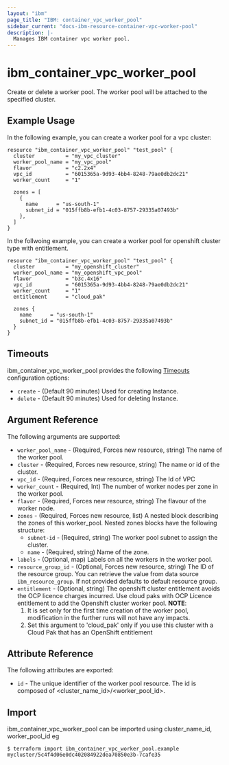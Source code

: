 ```yaml
---
layout: "ibm"
page_title: "IBM: container_vpc_worker_pool"
sidebar_current: "docs-ibm-resource-container-vpc-worker-pool"
description: |-
  Manages IBM container vpc worker pool.
---
```


# ibm\_container_vpc_worker_pool

Create or delete a worker pool. The worker pool will be attached to the specified cluster.


## Example Usage

In the following example, you can create a worker pool for a vpc cluster:

```hcl
resource "ibm_container_vpc_worker_pool" "test_pool" {
  cluster          = "my_vpc_cluster"
  worker_pool_name = "my_vpc_pool"
  flavor           = "c2.2x4"
  vpc_id           = "6015365a-9d93-4bb4-8248-79ae0db2dc21"
  worker_count     = "1"

  zones = [
    {
      name      = "us-south-1"
      subnet_id = "015ffb8b-efb1-4c03-8757-29335a07493b"
    },
  ]
}
```

In the follwoing example, you can create a worker pool for openshift cluster type with entitlement.
 ```hcl
 resource "ibm_container_vpc_worker_pool" "test_pool" {
   cluster          = "my_openshift_cluster"
   worker_pool_name = "my_openshift_vpc_pool"
   flavor           = "b3c.4x16"
   vpc_id           = "6015365a-9d93-4bb4-8248-79ae0db2dc21"
   worker_count     = "1"
   entitlement      = "cloud_pak"

   zones {
     name      = "us-south-1"
     subnet_id = "015ffb8b-efb1-4c03-8757-29335a07493b"
   }
 }
 ```

## Timeouts

ibm_container_vpc_worker_pool provides the following [Timeouts](https://www.terraform.io/docs/configuration/resources.html#timeouts) configuration options:

* `create` - (Default 90 minutes) Used for creating Instance.
* `delete` - (Default 90 minutes) Used for deleting Instance.


## Argument Reference

The following arguments are supported:

* `worker_pool_name` - (Required, Forces new resource, string) The name of the worker pool.
* `cluster` - (Required, Forces new resource, string) The name or id of the cluster.
* `vpc_id` - (Required, Forces new resource, string) The Id of VPC 
* `worker_count` - (Required, Int) The number of worker nodes per zone in the worker pool.
* `flavor` - (Required, Forces new resource, string) The flavour of the worker node.
* `zones` - (Required, Forces new resource, list) A nested block describing the zones of this worker_pool. Nested zones blocks have the following structure:
  * `subnet-id` - (Required, string) The worker pool subnet to assign the cluster. 
  * `name` - (Required, string) Name of the zone.
* `labels` - (Optional, map) Labels on all the workers in the worker pool.
* `resource_group_id` - (Optional, Forces new resource, string) The ID of the resource group.  You can retrieve the value from data source `ibm_resource_group`. If not provided defaults to default resource group.
* `entitlement` - (Optional, string) The openshift cluster entitlement avoids the OCP licence charges incurred. Use cloud paks with OCP Licence entitlement to add the Openshift cluster worker pool.
    **NOTE**:
    1. It is set only for the first time creation of the worker pool, modification in the further runs will not have any impacts.
    2. Set this argument to 'cloud_pak' only if you use this cluster with a Cloud Pak that has an OpenShift entitlement
 

## Attribute Reference

The following attributes are exported:

* `id` - The unique identifier of the worker pool resource. The id is composed of \<cluster_name_id\>/\<worker_pool_id\>.<br/>

## Import

ibm_container_vpc_worker_pool can be imported using cluster_name_id, worker_pool_id eg

```
$ terraform import ibm_container_vpc_worker_pool.example mycluster/5c4f4d06e0dc402084922dea70850e3b-7cafe35
